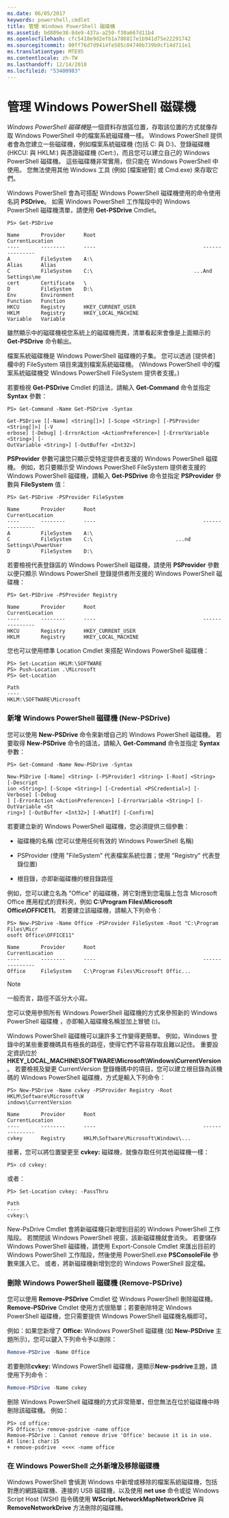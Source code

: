 ```yaml
---
ms.date: 06/05/2017
keywords: powershell,cmdlet
title: 管理 Windows PowerShell 磁碟機
ms.assetid: bd809e38-8de9-437a-a250-f30a667d11b4
ms.openlocfilehash: cfc5418e9d2efb1a786817e1b941d75e22291742
ms.sourcegitcommit: 00ff76d7d9414fe585c04740b739b9cf14d711e1
ms.translationtype: MTE95
ms.contentlocale: zh-TW
ms.lasthandoff: 12/14/2018
ms.locfileid: "53400983"
---
```

# <a name="managing-windows-powershell-drives"></a>管理 Windows PowerShell 磁碟機

*Windows PowerShell 磁碟機*是一個資料存放區位置，存取該位置的方式就像存取 Windows PowerShell 中的檔案系統磁碟機一樣。 Windows PowerShell 提供者會為您建立一些磁碟機，例如檔案系統磁碟機 (包括 C: 與 D:)、登錄磁碟機 (HKCU: 與 HKLM:) 與憑證磁碟機 (Cert:)，而且您可以建立自己的 Windows PowerShell 磁碟機。 這些磁碟機非常實用，但只能在 Windows PowerShell 中使用。 您無法使用其他 Windows 工具 (例如 [檔案總管] 或 Cmd.exe) 來存取它們。

Windows PowerShell 會為可搭配 Windows PowerShell 磁碟機使用的命令使用名詞 **PSDrive**。 如需 Windows PowerShell 工作階段中的 Windows PowerShell 磁碟機清單，請使用 **Get-PSDrive** Cmdlet。

```
PS> Get-PSDrive

Name       Provider      Root                                   CurrentLocation
----       --------      ----                                   ---------------
A          FileSystem    A:\
Alias      Alias
C          FileSystem    C:\                                 ...And Settings\me
cert       Certificate   \
D          FileSystem    D:\
Env        Environment
Function   Function
HKCU       Registry      HKEY_CURRENT_USER
HKLM       Registry      HKEY_LOCAL_MACHINE
Variable   Variable
```

雖然顯示中的磁碟機視您系統上的磁碟機而異，清單看起來會像是上面顯示的 **Get-PSDrive** 命令輸出。

檔案系統磁碟機是 Windows PowerShell 磁碟機的子集。 您可以透過 [提供者] 欄中的 FileSystem 項目來識別檔案系統磁碟機。 (Windows PowerShell 中的檔案系統磁碟機受 Windows PowerShell FileSystem 提供者支援。)

若要檢視 **Get-PSDrive** Cmdlet 的語法，請輸入 **Get-Command** 命令並指定 **Syntax** 參數：

```
PS> Get-Command -Name Get-PSDrive -Syntax

Get-PSDrive [[-Name] <String[]>] [-Scope <String>] [-PSProvider <String[]>] [-V
erbose] [-Debug] [-ErrorAction <ActionPreference>] [-ErrorVariable <String>] [-
OutVariable <String>] [-OutBuffer <Int32>]
```

**PSProvider** 參數可讓您只顯示受特定提供者支援的 Windows PowerShell 磁碟機。 例如，若只要顯示受 Windows PowerShell FileSystem 提供者支援的 Windows PowerShell 磁碟機，請輸入 **Get-PSDrive** 命令並指定 **PSProvider** 參數與 **FileSystem** 值：

```
PS> Get-PSDrive -PSProvider FileSystem

Name       Provider      Root                                   CurrentLocation
----       --------      ----                                   ---------------
A          FileSystem    A:\
C          FileSystem    C:\                           ...nd Settings\PowerUser
D          FileSystem    D:\
```

若要檢視代表登錄區的 Windows PowerShell 磁碟機，請使用 **PSProvider** 參數以便只顯示 Windows PowerShell 登錄提供者所支援的 Windows PowerShell 磁碟機：

```
PS> Get-PSDrive -PSProvider Registry

Name       Provider      Root                                   CurrentLocation
----       --------      ----                                   ---------------
HKCU       Registry      HKEY_CURRENT_USER
HKLM       Registry      HKEY_LOCAL_MACHINE
```

您也可以使用標準 Location Cmdlet 來搭配 Windows PowerShell 磁碟機：

```
PS> Set-Location HKLM:\SOFTWARE
PS> Push-Location .\Microsoft
PS> Get-Location

Path
----
HKLM:\SOFTWARE\Microsoft
```

### <a name="adding-new-windows-powershell-drives-new-psdrive"></a>新增 Windows PowerShell 磁碟機 (New-PSDrive)

您可以使用 **New-PSDrive** 命令來新增自己的 Windows PowerShell 磁碟機。 若要取得 **New-PSDrive** 命令的語法，請輸入 **Get-Command** 命令並指定 **Syntax** 參數：

```
PS> Get-Command -Name New-PSDrive -Syntax

New-PSDrive [-Name] <String> [-PSProvider] <String> [-Root] <String> [-Descript
ion <String>] [-Scope <String>] [-Credential <PSCredential>] [-Verbose] [-Debug
] [-ErrorAction <ActionPreference>] [-ErrorVariable <String>] [-OutVariable <St
ring>] [-OutBuffer <Int32>] [-WhatIf] [-Confirm]
```

若要建立新的 Windows PowerShell 磁碟機，您必須提供三個參數：

- 磁碟機的名稱 (您可以使用任何有效的 Windows PowerShell 名稱)

- PSProvider (使用 "FileSystem" 代表檔案系統位置；使用 "Registry" 代表登錄位置)

- 根目錄，亦即新磁碟機的根目錄路徑

例如，您可以建立名為 "Office" 的磁碟機，將它對應到您電腦上包含 Microsoft Office 應用程式的資料夾，例如 **C:\\Program Files\\Microsoft Office\\OFFICE11**。 若要建立該磁碟機，請輸入下列命令：

```
PS> New-PSDrive -Name Office -PSProvider FileSystem -Root "C:\Program Files\Micr
osoft Office\OFFICE11"

Name       Provider      Root                                   CurrentLocation
----       --------      ----                                   ---------------
Office     FileSystem    C:\Program Files\Microsoft Offic...
```

> [!NOTE]
> 一般而言，路徑不區分大小寫。

您可以使用參照所有 Windows PowerShell 磁碟機的方式來參照新的 Windows PowerShell 磁碟機 ，亦即輸入磁碟機名稱並加上冒號 (**:**)。

Windows PowerShell 磁碟機可以讓許多工作變得更簡單。 例如，Windows 登錄中的某些重要機碼具有極長的路徑，使得它們不容易存取且難以記住。 重要設定資訊位於 **HKEY_LOCAL_MACHINE\\SOFTWARE\\Microsoft\\Windows\\CurrentVersion**。 若要檢視及變更 CurrentVersion 登錄機碼中的項目，您可以建立根目錄為該機碼的 Windows PowerShell 磁碟機，方式是輸入下列命令：

```
PS> New-PSDrive -Name cvkey -PSProvider Registry -Root HKLM\Software\Microsoft\W
indows\CurrentVersion

Name       Provider      Root                                   CurrentLocation
----       --------      ----                                   ---------------
cvkey      Registry      HKLM\Software\Microsoft\Windows\...
```

接著，您可以將位置變更至 **cvkey:** 磁碟機，就像存取任何其他磁碟機一樣：

`PS> cd cvkey:`

或者：

```
PS> Set-Location cvkey: -PassThru

Path
----
cvkey:\
```

New-PsDrive Cmdlet 會將新磁碟機只新增到目前的 Windows PowerShell 工作階段。 若關閉該 Windows PowerShell 視窗，該新磁碟機就會消失。 若要儲存 Windows PowerShell 磁碟機，請使用 Export-Console Cmdlet 來匯出目前的 Windows PowerShell 工作階段，然後使用 PowerShell.exe **PSConsoleFile** 參數來匯入它。 或者，將新磁碟機新增到您的 Windows PowerShell 設定檔。

### <a name="deleting-windows-powershell-drives-remove-psdrive"></a>刪除 Windows PowerShell 磁碟機 (Remove-PSDrive)

您可以使用 **Remove-PSDrive** Cmdlet 從 Windows PowerShell 刪除磁碟機。 **Remove-PSDrive** Cmdlet 使用方式很簡單；若要刪除特定 Windows PowerShell 磁碟機，您只需要提供 Windows PowerShell 磁碟機名稱即可。

例如：如果您新增了 **Office:** Windows PowerShell 磁碟機 (如 **New-PSDrive** 主題所示)，您可以鍵入下列命令予以刪除：

```powershell
Remove-PSDrive -Name Office
```

若要刪除**cvkey:** Windows PowerShell 磁碟機，還顯示**New-psdrive**主題，請使用下列命令：

```powershell
Remove-PSDrive -Name cvkey
```

刪除 Windows PowerShell 磁碟機的方式非常簡單，但您無法在位於磁碟機中時刪除該磁碟機。 例如：

```
PS> cd office:
PS Office:\> remove-psdrive -name office
Remove-PSDrive : Cannot remove drive 'Office' because it is in use.
At line:1 char:15
+ remove-psdrive  <<<< -name office
```

### <a name="adding-and-removing-drives-outside-windows-powershell"></a>在 Windows PowerShell 之外新增及移除磁碟機

Windows PowerShell 會偵測 Windows 中新增或移除的檔案系統磁碟機，包括對應的網路磁碟機、連接的 USB 磁碟機，以及使用 **net use** 命令或從 Windows Script Host (WSH) 指令碼使用 **WScript.NetworkMapNetworkDrive** 與 **RemoveNetworkDrive** 方法刪除的磁碟機。